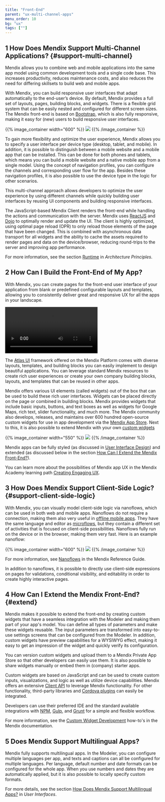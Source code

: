```yaml
---
title: "Front-End"
parent: "ux-multi-channel-apps"
menu_order: 10
bg: "ux"
tags: [""]
---
```


## 1 How Does Mendix Support Multi-Channel Applications? {#support-multi-channel}

Mendix allows you to combine web and mobile applications into the same app model using common development tools and a single code base. This increases productivity, reduces maintenance costs, and also reduces the need for differing skillsets to build web and mobile apps. 

With Mendix, you can build responsive user interfaces that adapt automatically to the end-user’s device. By default, Mendix provides a full set of layouts, pages, building blocks, and widgets. There is a flexible grid system that can be easily nested and configured for different screen sizes. The Mendix front-end is based on [Bootstrap](https://getbootstrap.com/), which is also fully responsive, making it easy for (new) users to build responsive user interfaces.

{{% image_container width="600" %}}
![](attachments/web-modeler-test.png)
{{% /image_container %}}

To gain more flexibility and optimize the user experience, Mendix allows you to specify a user interface per device type (desktop, tablet, and mobile). In addition, it is possible to distinguish between a mobile website and a mobile app that can be installed. This can be done for both phones and tablets, which means you can build a mobile website and a native mobile app from a single model. Using the concept of navigation profiles, you can configure the channels and corresponding user flow for the app. Besides these navigation profiles, it is also possible to use the device type in the logic for other scenarios.

This multi-channel approach allows developers to optimize the user experience by using different channels while quickly building user interfaces by reusing UI components and building responsive interfaces.

The JavaScript-based Mendix Client renders the front-end while handling the actions and communication with the server. Mendix uses [ReactJS](https://reactjs.org/) and [Dojo](https://dojotoolkit.org/) to optimally render and update the UI. The client is highly optimized, using optimal page reload (OPR) to only reload those elements of the page that have been changed. This is combined with asynchronous data transport for all widgets and the ability to cache the assets required to render pages and data on the device/browser, reducing round-trips to the server and improving app performance.

For more information, see the section [Runtime](../enterprise-capabilities/architecture-principles) in *Architecture Principles*.

## 2 How Can I Build the Front-End of My App?

With Mendix, you can create pages for the front-end user interface of your application from blank or predefined configurable layouts and templates, allowing you to consistently deliver great and responsive UX for all the apps in your landscape.

<video controls src="attachments/MCA_BuildingResponsivePages-1.mp4">VIDEO</video>

The [Atlas UI](https://atlas.mendix.com) framework offered on the Mendix Platform comes with diverse layouts, templates, and building blocks you can easily implement to design beautiful applications. You can leverage standard Mendix resources to create rich user experiences or create your own company building blocks, layouts, and templates that can be reused in other apps.

Mendix offers various UI elements (called widgets) out of the box that can be used to build these rich user interfaces. Widgets can be placed directly on the page or combined in building blocks. Mendix provides widgets that include basic inputs, buttons, and text boxes as well as widgets for Google Maps, rich text, slider functionality, and much more. The Mendix community also develops, releases, and maintains over 600 hundred open-source custom widgets for use in app development via the [Mendix App Store](https://appstore.mendix.com). Next to this, it is also possible to extend Mendix with your own [custom widgets](#extend)

{{% image_container width="550" %}}
![](attachments/atlas-ui1.png)
{{% /image_container %}}

Mendix apps can be fully styled (as discussed in [User Interface Design](ui-design)) and extended (as discussed below in the section [How Can I Extend the Mendix Front-End?](#extend)).

You can learn more about the possibilities of Mendix app UX in the Mendix Academy learning path [Creating Engaging UX](https://gettingstarted.mendixcloud.com/link/path/28).

## 3 How Does Mendix Support Client-Side Logic? {#support-client-side-logic}

With Mendix, you can visually model client-side logic via nanoflows, which can be used in both web and mobile apps. Nanoflows do not require a connection, making them also very useful in [offline mobile apps](offline-apps#build-offline). They have the same language and editor as [microflows](https://docs.mendix.com/refguide/microflows), but they contain a different set of activities that is focused on client-side possibilities. Nanoflows fully run on the device or in the browser, making them very fast. Here is an example nanoflow:

{{% image_container width="600" %}}
![](attachments/nanoflow.png)
{{% /image_container %}}

For more information, see [Nanoflows](https://docs.mendix.com/refguide/nanoflows) in the Mendix Reference Guide.

In addition to nanoflows, it is possible to directly use client-side expressions on pages for validations, conditional visibility, and editability in order to create highly interactive pages.

## 4 How Can I Extend the Mendix Front-End? {#extend}

Mendix makes it possible to extend the front-end by creating custom widgets that have a seamless integration with the Modeler and making them part of your app's model. You can define all types of parameters and make these widgets reusable. The input parameters are transformed into easy-to-use settings screens that can be configured from the Modeler. In addition, custom widgets have preview capabilities for a WYSIWYG effect, making it easy to get an impression of the widget and quickly verify its configuration.

You can version custom widgets and upload them to a Mendix Private App Store so that other developers can easily use them. It is also possible to share widgets manually or embed them in (company) starter apps.

Custom widgets are based on JavaScript and can be used to create custom inputs, visualizations, and logic as well as utilize device capabilities. Mendix offers an extensive [Client API](https://apidocs.mendix.com/7/client/) to leverage Mendix functionality. For other functionality, third-party libraries and [Cordova plugins](https://cordova.apache.org/plugins/) can easily be integrated.

Developers can use their preferred IDE and the standard available integrations with [NPM](https://www.npmjs.com/), [Gulp](https://gulpjs.com/), and [Grunt](https://gruntjs.com/) for a simple and flexible workflow.

For more information, see the [Custom Widget Development](https://docs.mendix.com/howto/custom-widget-development/) how-to's in the Mendix documentation.

## 5 Does Mendix Support Multilingual Apps?

Mendix fully supports multilingual apps. In the Modeler, you can configure multiple languages per app, and texts and captions can all be configured for multiple languages. Per language, default number and date formats can be configured for the whole app. When you use numbers and dates they are automatically applied, but it is also possible to locally specify custom formats.

For more details, see the section [How Does Mendix Support Multilingual Apps?](../app-lifecycle/user-interfaces#multi-lingual) in *User Interfaces*.
